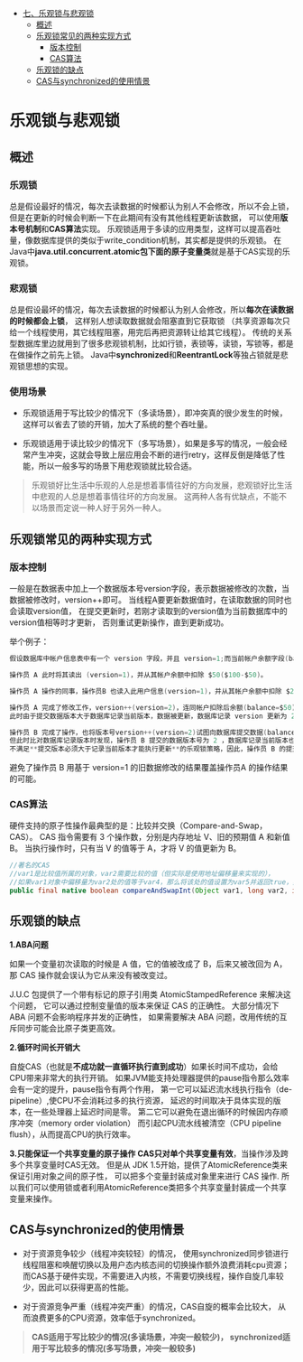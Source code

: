 <!-- GFM-TOC -->
* [七、乐观锁与悲观锁](#乐观锁与悲观锁)
   * [概述](#概述)
   * [乐观锁常见的两种实现方式](#乐观锁常见的两种实现方式)
        * [版本控制](#版本控制)
        * [CAS算法](CAS算法)
   * [乐观锁的缺点](#乐观锁的缺点)
   * [CAS与synchronized的使用情景](#CAS与synchronized的使用情景)
<!-- GFM-TOC -->
# 乐观锁与悲观锁
## 概述
### 乐观锁
总是假设最好的情况，每次去读数据的时候都认为别人不会修改，所以不会上锁，
但是在更新的时候会判断一下在此期间有没有其他线程更新该数据，
可以使用**版本号机制**和**CAS算法**实现。
乐观锁适用于多读的应用类型，这样可以提高吞吐量，像数据库提供的类似于write_condition机制，其实都是提供的乐观锁。
在Java中**java.util.concurrent.atomic包下面的原子变量类**就是基于CAS实现的乐观锁。

### 悲观锁
总是假设最坏的情况，每次去读数据的时候都认为别人会修改，所以**每次在读数据的时候都会上锁**，
这样别人想读取数据就会阻塞直到它获取锁
（共享资源每次只给一个线程使用，其它线程阻塞，用完后再把资源转让给其它线程）。
传统的关系型数据库里边就用到了很多悲观锁机制，比如行锁，表锁等，读锁，写锁等，都是在做操作之前先上锁。
Java中**synchronized**和**ReentrantLock**等独占锁就是悲观锁思想的实现。

### 使用场景
- 乐观锁适用于写比较少的情况下（多读场景），即冲突真的很少发生的时候，这样可以省去了锁的开销，加大了系统的整个吞吐量。

- 乐观锁适用于读比较少的情况下（多写场景），如果是多写的情况，一般会经常产生冲突，这就会导致上层应用会不断的进行retry，这样反倒是降低了性能，所以一般多写的场景下用悲观锁就比较合适。


> 乐观锁好比生活中乐观的人总是想着事情往好的方向发展，悲观锁好比生活中悲观的人总是想着事情往坏的方向发展。
这两种人各有优缺点，不能不以场景而定说一种人好于另外一种人。

## 乐观锁常见的两种实现方式
### 版本控制
一般是在数据表中加上一个数据版本号version字段，表示数据被修改的次数，当数据被修改时，version++即可。
当线程A要更新数据值时，在读取数据的同时也会读取version值，
在提交更新时，若刚才读取到的version值为当前数据库中的version值相等时才更新，
否则重试更新操作，直到更新成功。

举个例子：
```java
假设数据库中帐户信息表中有一个 version 字段，并且 version=1;而当前帐户余额字段(balance)为 $100 。

操作员 A 此时将其读出 (version=1)，并从其帐户余额中扣除 $50($100-$50)。

操作员 A 操作的同事，操作员B 也读入此用户信息(version=1)，并从其帐户余额中扣除 $20($100-$20)。

操作员 A 完成了修改工作，version++(version=2)，连同帐户扣除后余额(balance=$50)，提交至数据库更新，
此时由于提交数据版本大于数据库记录当前版本，数据被更新，数据库记录 version 更新为 2 。

操作员 B 完成了操作，也将版本号version++(version=2)试图向数据库提交数据(balance=$80)，
但此时比对数据库记录版本时发现，操作员 B 提交的数据版本号为 2 ，数据库记录当前版本也为 2 ，
不满足**提交版本必须大于记录当前版本才能执行更新**的乐观锁策略，因此，操作员 B 的提交被驳回。
```
避免了操作员 B 用基于 version=1 的旧数据修改的结果覆盖操作员A 的操作结果的可能。

### CAS算法
硬件支持的原子性操作最典型的是：比较并交换（Compare-and-Swap，CAS）。
CAS 指令需要有 3 个操作数，分别是内存地址 V、旧的预期值 A 和新值 B。
当执行操作时，只有当 V 的值等于 A，才将 V 的值更新为 B。

```java
//著名的CAS
//var1是比较值所属的对象，var2需要比较的值（但实际是使用地址偏移量来实现的），
//如果var1对象中偏移量为var2处的值等于var4，那么将该处的值设置为var5并返回true，如果不等于var4则返回false。
public final native boolean compareAndSwapInt(Object var1, long var2, int var4, int var5);
```

## 乐观锁的缺点
**1.ABA问题**

如果一个变量初次读取的时候是 A 值，它的值被改成了 B，后来又被改回为 A，那 CAS 操作就会误认为它从来没有被改变过。

J.U.C 包提供了一个带有标记的原子引用类 AtomicStampedReference 来解决这个问题，
它可以通过控制变量值的版本来保证 CAS 的正确性。
大部分情况下 ABA 问题不会影响程序并发的正确性，
如果需要解决 ABA 问题，改用传统的互斥同步可能会比原子类更高效。

**2.循环时间长开销大**

自旋CAS（也就是**不成功就一直循环执行直到成功**）如果长时间不成功，会给CPU带来非常大的执行开销。 
如果JVM能支持处理器提供的pause指令那么效率会有一定的提升，pause指令有两个作用，
第一它可以延迟流水线执行指令（de-pipeline）,使CPU不会消耗过多的执行资源，
延迟的时间取决于具体实现的版本，在一些处理器上延迟时间是零。
第二它可以避免在退出循环的时候因内存顺序冲突（memory order violation）
而引起CPU流水线被清空（CPU pipeline flush），从而提高CPU的执行效率。

**3.只能保证一个共享变量的原子操作**
**CAS只对单个共享变量有效**，当操作涉及跨多个共享变量时CAS无效。
但是从 JDK 1.5开始，提供了AtomicReference类来保证引用对象之间的原子性，
可以把多个变量封装成对象里来进行 CAS 操作.
所以我们可以使用锁或者利用AtomicReference类把多个共享变量封装成一个共享变量来操作。

## CAS与synchronized的使用情景
- 对于资源竞争较少（线程冲突较轻）的情况，
使用synchronized同步锁进行线程阻塞和唤醒切换以及用户态内核态间的切换操作额外浪费消耗cpu资源；
而CAS基于硬件实现，不需要进入内核，不需要切换线程，操作自旋几率较少，因此可以获得更高的性能。

- 对于资源竞争严重（线程冲突严重）的情况，CAS自旋的概率会比较大，
从而浪费更多的CPU资源，效率低于synchronized。

> **CAS适用于写比较少的情况(多读场景，冲突一般较少)，
synchronized适用于写比较多的情况(多写场景，冲突一般较多)**